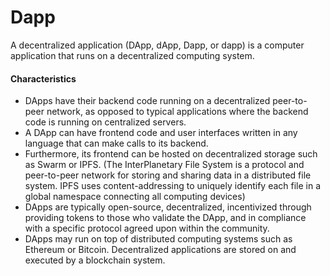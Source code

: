 # Dapp

A decentralized application (DApp, dApp, Dapp, or dapp) is a computer application that runs on a decentralized computing system.

#### Characteristics

* DApps have their backend code running on a decentralized peer-to-peer network, as opposed to typical applications where the backend code is running on centralized servers.
* A DApp can have frontend code and user interfaces written in any language that can make calls to its backend.
* Furthermore, its frontend can be hosted on decentralized storage such as Swarm or IPFS. (The InterPlanetary File System is a protocol and peer-to-peer network for storing and sharing data in a distributed file system. IPFS uses content-addressing to uniquely identify each file in a global namespace connecting all computing devices)
* DApps are typically open-source, decentralized, incentivized through providing tokens to those who validate the DApp, and in compliance with a specific protocol agreed upon within the community.
* DApps may run on top of distributed computing systems such as Ethereum or Bitcoin. Decentralized applications are stored on and executed by a blockchain system.

